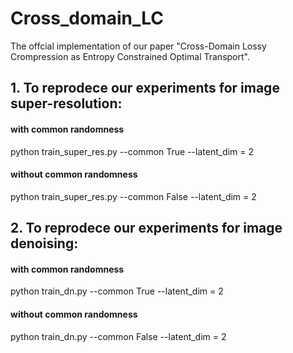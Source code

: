 # Cross_domain_LC
The offcial implementation of our paper "Cross-Domain Lossy Crompression as Entropy Constrained Optimal Transport".

## 1. To reprodece our experiments for image super-resolution:
#### with common randomness
python train_super_res.py --common True --latent_dim = 2
#### without common randomness
python train_super_res.py --common False --latent_dim = 2

## 2. To reprodece our experiments for image denoising:
#### with common randomness
python train_dn.py --common True --latent_dim = 2
#### without common randomness
python train_dn.py --common False --latent_dim = 2
